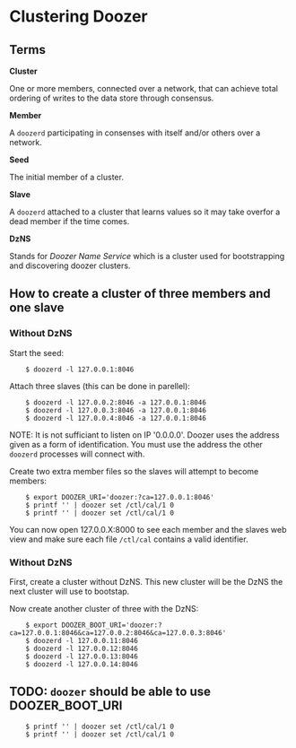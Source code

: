 # Clustering Doozer

## Terms

**Cluster**
	
One or more members, connected over a network, that can achieve total ordering of writes to the data store through consensus.

**Member**

A `doozerd` participating in consenses with itself and/or others over a network.

**Seed**

The initial member of a cluster.

**Slave**

A `doozerd` attached to a cluster that learns values so it may take overfor a dead member if the time comes.

**DzNS**

Stands for *Doozer Name Service* which is a cluster used for bootstrapping and discovering doozer clusters.

## How to create a cluster of three members and one slave

### Without DzNS

Start the seed:

		$ doozerd -l 127.0.0.1:8046

Attach three slaves (this can be done in parellel):

		$ doozerd -l 127.0.0.2:8046 -a 127.0.0.1:8046
		$ doozerd -l 127.0.0.3:8046 -a 127.0.0.1:8046
		$ doozerd -l 127.0.0.4:8046 -a 127.0.0.1:8046

NOTE:  It is not sufficiant to listen on IP '0.0.0.0'.  Doozer uses the address given as a form of identification.  You must use the address the other `doozerd` processes will connect with.

Create two extra member files so the slaves will attempt to become members:

		$ export DOOZER_URI='doozer:?ca=127.0.0.1:8046'
		$ printf '' | doozer set /ctl/cal/1 0
		$ printf '' | doozer set /ctl/cal/1 0

You can now open 127.0.0.X:8000 to see each member and the slaves web view and make sure each file `/ctl/cal` contains a valid identifier.

### Without DzNS

First, create a cluster without DzNS.  This new cluster will be the DzNS the next cluster will use to bootstap.

Now create another cluster of three with the DzNS:

		$ export DOOZER_BOOT_URI='doozer:?ca=127.0.0.1:8046&ca=127.0.0.2:8046&ca=127.0.0.3:8046'
		$ doozerd -l 127.0.0.11:8046
		$ doozerd -l 127.0.0.12:8046
		$ doozerd -l 127.0.0.13:8046
		$ doozerd -l 127.0.0.14:8046

## TODO: `doozer` should be able to use DOOZER_BOOT_URI
		$ printf '' | doozer set /ctl/cal/1 0
		$ printf '' | doozer set /ctl/cal/1 0
